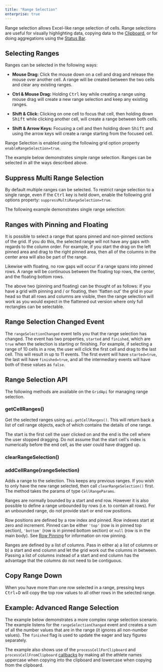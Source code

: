 ```yaml
---
title: "Range Selection"
enterprise: true
---
```


Range selection allows Excel-like range selection of cells. Range selections are useful for visually highlighting data, copying data to the [Clipboard](/clipboard/), or for doing aggregations using the [Status Bar](/status-bar/).

## Selecting Ranges

Ranges can be selected in the following ways:

- **Mouse Drag:** Click the mouse down on a cell and drag and release the mouse over another cell. A range will be created between the two cells and clear any existing ranges.

- **Ctrl & Mouse Drag:** Holding <kbd>Ctrl</kbd> key while creating a range using mouse drag will create a new range selection and keep any existing ranges.

- **Shift & Click:** Clicking on one cell to focus that cell, then holding down <kbd>Shift</kbd> while clicking another cell, will create a range between both cells.

- **Shift & Arrow Keys:** Focusing a cell and then holding down <kbd>Shift</kbd> and using the arrow keys will create a range starting from the focused cell.

Range Selection is enabled using the following grid option property `enableRangeSelection=true`.

The example below demonstrates simple range selection. Ranges can be selected in all the ways described above.

<grid-example title='Range Selection' name='range-selection' type='generated' options='{ "enterprise": true, "modules": ["clientside", "range"] }'></grid-example>

## Suppress Multi Range Selection

By default multiple ranges can be selected. To restrict range selection to a single range, even if the <kbd>Ctrl</kbd> key is held down, enable the following grid options property: `suppressMultiRangeSelection=true`.

The following example demonstrates single range selection:

<grid-example title='Range Selection Suppress Multi' name='range-selection-suppress-multi' type='generated' options='{ "enterprise": true, "modules": ["clientside", "range"] }'></grid-example>

## Ranges with Pinning and Floating

It is possible to select a range that spans pinned and non-pinned sections of the grid. If you do this, the selected range will not have any gaps with regards to the column order. For example, if you start the drag on the left pinned area and drag to the right pinned area, then all of the columns in the center area will also be part of the range.

Likewise with floating, no row gaps will occur if a range spans into pinned rows. A range will be continuous between the floating top rows, the center, and the floating bottom rows.

The above two (pinning and floating) can be thought of as follows: if you have a grid with pinning and / or floating, then 'flatten out' the grid in your head so that all rows and columns are visible, then the range selection will work as you would expect in the flattened out version where only full rectangles can be selectable.

## Range Selection Changed Event

The `rangeSelectionChanged` event tells you that the range selection has changed. The event has two properties, `started` and `finished`, which are `true` when the selection is starting or finishing. For example, if selecting a range of 10 cells in a row, the user will click the first cell and drag to the last cell. This will result in up to 11 events. The first event will have `started=true`, the last will have `finished=true`, and all the intermediary events will have both of these values as `false`.

<api-documentation source='grid-events/events.json' section='selection' names='["rangeSelectionChanged"]' ></api-documentation>

## Range Selection API

The following methods are available on the `GridApi` for managing range selection.

### getCellRanges()

Get the selected ranges using `api.getCellRanges()`. This will return back a list of cell range objects, each of which contains the details of one range. 

The start is the first cell the user clicked on and the end is the cell where the user stopped dragging. Do not assume that the start cell's index is numerically before the end cell, as the user could have dragged up.

<api-documentation source='grid-api/api.json' section='selection' names='["getCellRanges"]' ></api-documentation>

### clearRangeSelection()

<api-documentation source='grid-api/api.json' section='selection' names='["clearRangeSelection"]' ></api-documentation>

### addCellRange(rangeSelection)

Adds a range to the selection. This keeps any previous ranges. If you wish to only have the new range selected, then call `clearRangeSelection()` first. The method takes the params of type `CellRangeParams`.

<api-documentation source='grid-api/api.json' section='selection' names='["addCellRange"]' ></api-documentation>

Ranges are normally bounded by a start and end row. However it is also possible to define a range unbounded by rows (i.e. to contain all rows). For an unbounded range, do not provide start or end row positions.

Row positions are defined by a row index and pinned. Row indexes start at zero and increment. Pinned can be either `'top'` (row is in pinned top section), `'bottom'` (row is in pinned bottom section) or `null` (row is in the main body). See [Row Pinning](/row-pinning/) for information on row pinning.

Ranges are defined by a list of columns. Pass in either a) a list of columns or b) a start and end column and let the grid work out the columns in between. Passing a list of columns instead of a start and end column has the advantage that the columns do not need to be contiguous.

## Copy Range Down

When you have more than one row selected in a range, pressing keys <kbd>Ctrl</kbd>+<kbd>D</kbd> will copy the top row values to all other rows in the selected range.

## Example: Advanced Range Selection

The example below demonstrates a more complex range selection scenario. The example listens for the `rangeSelectionChanged` event and creates a sum of all the number values that are in the range (it ignores all non-number values). The `finished` flag is used to update the eager and lazy figures separately.

The example also shows use of the `processCellForClipboard` and `processCellFromClipboard` [callbacks](/clipboard/#processing-clipboard-data) by making all the athlete names uppercase when copying into the clipboard and lowercase when copying from the clipboard.

<grid-example title='Advanced Range Selection' name='range-selection-advanced' type='generated' options='{ "enterprise": true, "exampleHeight": 700, "modules": ["clientside", "range", "clipboard"] }'></grid-example>
